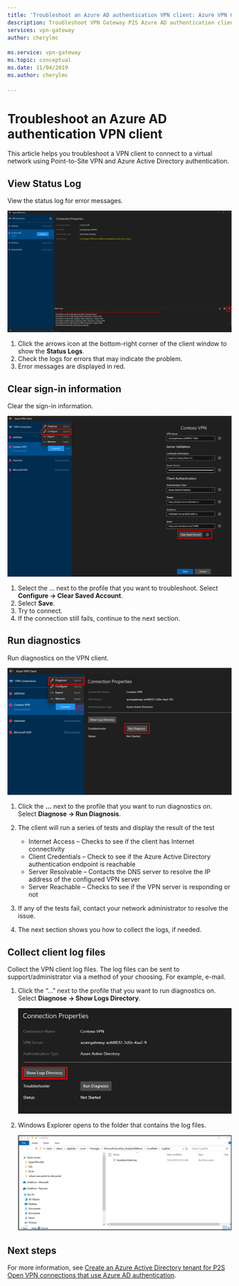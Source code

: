 ```yaml
---
title: 'Troubleshoot an Azure AD authentication VPN client: Azure VPN Gateway| Microsoft Docs'
description: Troubleshoot VPN Gateway P2S Azure AD authentication clients
services: vpn-gateway
author: cherylmc

ms.service: vpn-gateway
ms.topic: conceptual
ms.date: 11/04/2019
ms.author: cherylmc

---
```

# Troubleshoot an Azure AD authentication VPN client

This article helps you troubleshoot a VPN client to connect to a virtual network using Point-to-Site VPN and Azure Active Directory authentication.

## <a name="status"></a>View Status Log

View the status log for error messages.

![logs](./media/troubleshoot-ad-vpn-client/1.png)

1. Click the arrows icon at the bottom-right corner of the client window to show the **Status Logs**.
2. Check the logs for errors that may indicate the problem.
3. Error messages are displayed in red.

## <a name="clear"></a>Clear sign-in information

Clear the sign-in information.

![sign in](./media/troubleshoot-ad-vpn-client/2.png)

1. Select the … next to the profile that you want to troubleshoot. Select **Configure -> Clear Saved Account**.
2. Select **Save**.
3. Try to connect.
4. If the connection still fails, continue to the next section.

## <a name="diagnostics"></a>Run diagnostics

Run diagnostics on the VPN client.

![diagnostics](./media/troubleshoot-ad-vpn-client/3.png)

1. Click the **…** next to the profile that you want to run diagnostics on. Select **Diagnose -> Run Diagnosis**.
2. The client will run a series of tests and display the result of the test

   * Internet Access – Checks to see if the client has Internet connectivity
   * Client Credentials – Check to see if the Azure Active Directory authentication endpoint is reachable
   * Server Resolvable – Contacts the DNS server to resolve the IP address of the configured VPN server
   * Server Reachable – Checks to see if the VPN server is responding or not
3. If any of the tests fail, contact your network administrator to resolve the issue.
4. The next section shows you how to collect the logs, if needed.

## <a name="logfiles"></a>Collect client log files

Collect the VPN client log files. The log files can be sent to support/administrator via a method of your choosing. For example, e-mail.

1. Click the “…” next to the profile that you want to run diagnostics on. Select **Diagnose -> Show Logs Directory**.

   ![show logs](./media/troubleshoot-ad-vpn-client/4.png)
2. Windows Explorer opens to the folder that contains the log files.

   ![view file](./media/troubleshoot-ad-vpn-client/5.png)

## Next steps

For more information, see [Create an Azure Active Directory tenant for P2S Open VPN connections that use Azure AD authentication](openvpn-azure-ad-tenant.md).